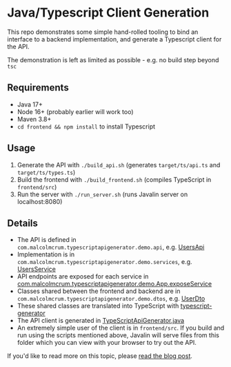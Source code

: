 # Java/Typescript Client Generation

This repo demonstrates some simple hand-rolled tooling to bind an interface
to a backend implementation, and generate a Typescript client for the API.

The demonstration is left as limited as possible - e.g. no build step beyond `tsc`

## Requirements

* Java 17+
* Node 16+ (probably earlier will work too)
* Maven 3.8+
* `cd frontend && npm install` to install Typescript

## Usage

1. Generate the API with `./build_api.sh` (generates `target/ts/api.ts` and `target/ts/types.ts`)
2. Build the frontend with `./build_frontend.sh` (compiles TypeScript in `frontend/src`)
3. Run the server with `./run_server.sh` (runs Javalin server on localhost:8080)

## Details

* The API is defined in `com.malcolmcrum.typescriptapigenerator.demo.api`, e.g.
  [UsersApi](src/main/java/com/malcolmcrum/typescriptapigenerator/demo/api/UsersApi.java)
* Implementation is in `com.malcolmcrum.typescriptapigenerator.demo.services`, e.g.
  [UsersService](src/main/java/com/malcolmcrum/typescriptapigenerator/demo/services/UsersService.java)
* API endpoints are exposed for each service in
  [com.malcolmcrum.typescriptapigenerator.demo.App.exposeService](src/main/java/com/malcolmcrum/typescriptapigenerator/demo/App.java#L33)
* Classes shared between the frontend and backend are in `com.malcolmcrum.typescriptapigenerator.demo.dtos`, e.g.
  [UserDto](src/main/java/com/malcolmcrum/typescriptapigenerator/demo/dtos/UserDto.java)
* These shared classes are translated into TypeScript with
[typescript-generator](https://github.com/vojtechhabarta/typescript-generator)
* The API client is generated in
  [TypeScriptApiGenerator.java](src/main/java/com/malcolmcrum/typescriptapigenerator/typescriptgenerator/TypeScriptConverter.java)
* An extremely simple user of the client is in `frontend/src`. If you build and
  run using the scripts mentioned above, Javalin will serve files from this folder
  which you can view with your browser to try out the API.

If you'd like to read more on this topic, please
[read the blog post](https://malcolmcrum.com/blog/2022/07/30/hand-rolled-api-generator.html).
